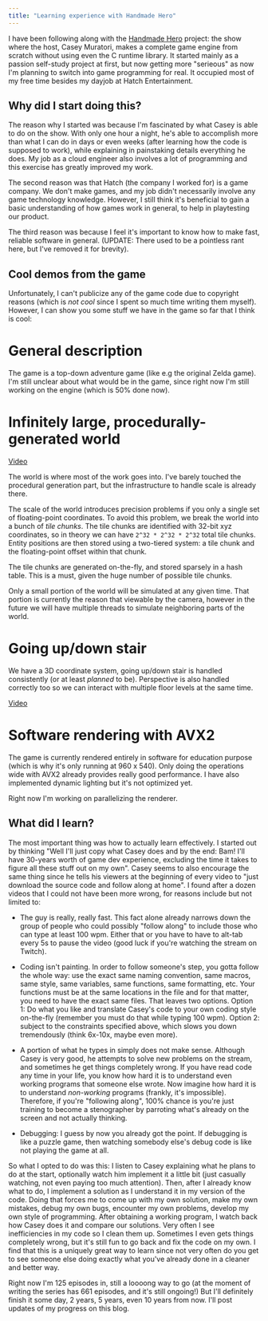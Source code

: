 ```yaml
---
title: "Learning experience with Handmade Hero"
---
```


I have been following along with the [Handmade Hero](https://handmadehero.org/)
project: the show where the host, Casey Muratori, makes a complete game engine
from scratch without using even the C runtime library. It started mainly as a
passion self-study project at first, but now getting more "serieous" as now I'm
planning to switch into game programming for real. It occupied most of my free
time besides my dayjob at Hatch Entertainment.

## Why did I start doing this?

The reason why I started was because I'm fascinated by what Casey is able to do
on the show. With only one hour a night, he's able to accomplish more than what
I can do in days or even weeks (after learning how the code is supposed to
work), while explaining in painstaking details everything he does. My job as a
cloud engineer also involves a lot of programming and this exercise has greatly
improved my work.

The second reason was that Hatch (the company I worked for) is a game
company. We don't make games, and my job didn't necessarily involve any game
technology knowledge. However, I still think it's beneficial to gain a basic
understanding of how games work in general, to help in playtesting our product.

The third reason was because I feel it's important to know how to make fast,
reliable software in general. (UPDATE: There used to be a pointless rant here,
but I've removed it for brevity).

## Cool demos from the game

Unfortunately, I can't publicize any of the game code due to copyright reasons
(which is *not cool* since I spent so much time writing them myself). However, I
can show you some stuff we have in the game so far that I think is cool:

# General description

The game is a top-down adventure game (like e.g the original Zelda game). I'm
still unclear about what would be in the game, since right now I'm still working
on the engine (which is 50% done now).

# Infinitely large, procedurally-generated world

[Video](https://drive.google.com/file/d/1RbuPJzrlCBVwvVeoFHcDH3Vuaa3IpR_p/view?usp=sharing)

The world is where most of the work goes into. I've barely touched the
procedural generation part, but the infrastructure to handle scale is already
there.

The scale of the world introduces precision problems if you only a single set of
floating-point coordinates. To avoid this problem, we break the world into a
bunch of *tile chunks*. The tile chunks are identified with 32-bit xyz
coordinates, so in theory we can have `2^32 * 2^32 * 2^32` total tile
chunks. Entity positions are then stored using a two-tiered system: a tile chunk
and the floating-point offset within that chunk.

The tile chunks are generated on-the-fly, and stored sparsely in a hash
table. This is a must, given the huge number of possible tile chunks.

Only a small portion of the world will be simulated at any given time. That
portion is currently the reason that viewable by the camera, however in the
future we will have multiple threads to simulate neighboring parts of the world.

# Going up/down stair

We have a 3D coordinate system, going up/down stair is handled consistently (or
at least *planned* to be). Perspective is also handled correctly too so we can
interact with multiple floor levels at the same time.

[Video](https://drive.google.com/file/d/1cR0P4lZxFHOUswBtDQuF5mpYLiurV_2v/view?usp=sharing)

# Software rendering with AVX2

The game is currently rendered entirely in software for education purpose (which
is why it's only running at 960 x 540). Only doing the operations wide with AVX2
already provides really good performance. I have also implemented dynamic
lighting but it's not optimized yet.

Right now I'm working on parallelizing the renderer.

## What did I learn?

The most important thing was how to actually learn effectively. I started out by
thinking "Well I'll just copy what Casey does and by the end: Bam!  I'll have
30-years worth of game dev experience, excluding the time it takes to figure all
these stuff out on my own". Casey seems to also encourage the same thing since
he tells his viewers at the beginning of every video to "just download the
source code and follow along at home". I found after a dozen videos that I could
not have been more wrong, for reasons include but not limited to:

- The guy is really, really fast. This fact alone already narrows down the group
of people who could possibly "follow along" to include those who can type at
least 100 wpm. Either that or you have to have to alt-tab every 5s to pause the
video (good luck if you're watching the stream on Twitch).

- Coding isn't painting. In order to follow someone's step, you gotta follow the
whole way: use the exact same naming convention, same macros, same style, same
variables, same functions, same formatting, etc. Your functions must be at the
same locations in the file and for that matter, you need to have the exact same
files. That leaves two options. Option 1: Do what you like and translate Casey's
code to your own coding style on-the-fly (remember you must do that while typing
100 wpm). Option 2: subject to the constraints specified above, which slows you
down tremendously (think 6x-10x, maybe even more).

- A portion of what he types in simply does not make sense. Although Casey is
very good, he attempts to solve new problems on the stream, and sometimes he get
things completely wrong. If you have read code any time in your life, you know
how hard it is to understand even working programs that someone else wrote. Now
imagine how hard it is to understand *non-working* programs (frankly, it's
impossible). Therefore, if you're "following along", 100% chance is you're just
training to become a stenographer by parroting what's already on the screen and
not actually thinking.

- Debugging: I guess by now you already got the point. If debugging is like
a puzzle game, then watching somebody else's debug code is like not
playing the game at all.

So what I opted to do was this: I listen to Casey explaining what he plans
to do at the start, optionally watch him implement it a little bit (just
casually watching, not even paying too much attention). Then, after I
already know what to do, I implement a solution as I understand it in my
version of the code. Doing that forces me to come up with my own solution,
make my own mistakes, debug my own bugs, encounter my own problems, develop
my own style of programming. After obtaining a working program, I watch
back how Casey does it and compare our solutions. Very often I see
inefficiencies in my code so I clean them up. Sometimes I even gets things
completely wrong, but it's still fun to go back and fix the code on my
own. I find that this is a uniquely great way to learn since not very often
do you get to see someone else doing exactly what you've already done in a
cleaner and better way.

Right now I'm 125 episodes in, still a loooong way to go (at the moment of
writing the series has 661 episodes, and it's still ongoing!) But I'll
definitely finish it some day, 2 years, 5 years, even 10 years from
now. I'll post updates of my progress on this blog.
